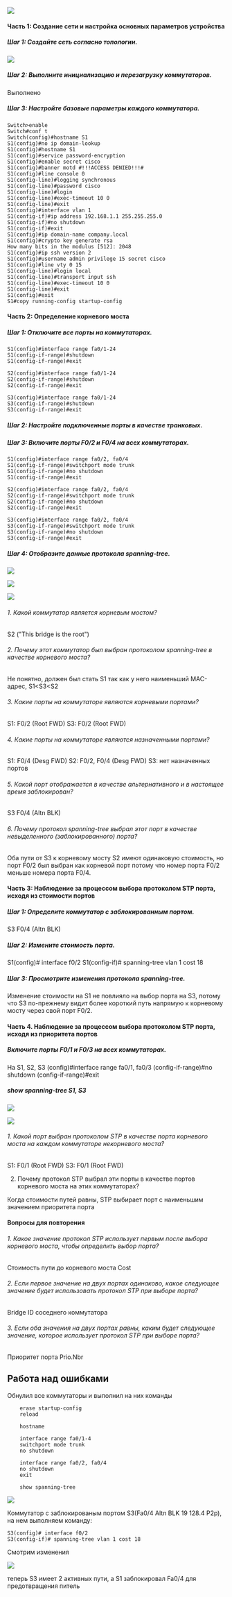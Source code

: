 ![](https://github.com/Adminkzn/Otus-Network-Engineer/blob/main/img/lab%207-1.jpg?raw=true)
#### Часть 1:	Создание сети и настройка основных параметров устройства
##### Шаг 1:	Создайте сеть согласно топологии.
![](https://github.com/Adminkzn/Otus-Network-Engineer/blob/main/img/lab%207-2.jpg?raw=true)
##### Шаг 2:	Выполните инициализацию и перезагрузку коммутаторов.
Выполнено
##### Шаг 3:	Настройте базовые параметры каждого коммутатора.
    Switch>enable 
    Switch#conf t
    Switch(config)#hostname S1
    S1(config)#no ip domain-lookup 
    S1(config)#hostname S1
    S1(config)#service password-encryption 
    S1(config)#enable secret cisco
    S1(config)#banner motd #!!!ACCESS DENIED!!!#
    S1(config)#line console 0
    S1(config-line)#logging synchronous 
    S1(config-line)#password cisco
    S1(config-line)#login 
    S1(config-line)#exec-timeout 10 0
    S1(config-line)#exit
    S1(config)#interface vlan 1
    S1(config-if)#ip address 192.168.1.1 255.255.255.0
    S1(config-if)#no shutdown 
    S1(config-if)#exit
    S1(config)#ip domain-name company.local
    S1(config)#crypto key generate rsa
    How many bits in the modulus [512]: 2048
    S1(config)#ip ssh version 2
    S1(config)#username admin privilege 15 secret cisco
    S1(config)#line vty 0 15
    S1(config-line)#login local 
    S1(config-line)#transport input ssh 
    S1(config-line)#exec-timeout 10 0
    S1(config-line)#exit
    S1(config)#exit
    S1#copy running-config startup-config 
	

#### Часть 2:	Определение корневого моста
##### Шаг 1:	Отключите все порты на коммутаторах.
    S1(config)#interface range fa0/1-24
    S1(config-if-range)#shutdown
    S1(config-if-range)#exit
    
    S2(config)#interface range fa0/1-24  
    S2(config-if-range)#shutdown
    S2(config-if-range)#exit
    
    S3(config)#interface range fa0/1-24
    S3(config-if-range)#shutdown
    S3(config-if-range)#exit
##### Шаг 2:	Настройте подключенные порты в качестве транковых. 
##### Шаг 3:	Включите порты F0/2 и F0/4 на всех коммутаторах.
    S1(config)#interface range fa0/2, fa0/4
    S1(config-if-range)#switchport mode trunk
    S1(config-if-range)#no shutdown
    S1(config-if-range)#exit
    
    S2(config)#interface range fa0/2, fa0/4
    S2(config-if-range)#switchport mode trunk
    S2(config-if-range)#no shutdown
    S2(config-if-range)#exit
    
    S3(config)#interface range fa0/2, fa0/4
    S3(config-if-range)#switchport mode trunk
    S3(config-if-range)#no shutdown
    S3(config-if-range)#exit
##### Шаг 4:	Отобразите данные протокола spanning-tree.
![](https://github.com/Adminkzn/Otus-Network-Engineer/blob/main/img/lab%207-7.jpg?raw=true)

![](https://github.com/Adminkzn/Otus-Network-Engineer/blob/main/img/lab%207-8.jpg?raw=true)

![](https://github.com/Adminkzn/Otus-Network-Engineer/blob/main/img/lab%207-9.jpg?raw=true)

###### 1. Какой коммутатор является корневым мостом?
S2 ("This bridge is the root")

###### 2. Почему этот коммутатор был выбран протоколом spanning-tree в качестве корневого моста?
Не понятно, должен был стать S1 так как у него наименьший MAC-адрес, S1<S3<S2

###### 3. Какие порты на коммутаторе являются корневыми портами?
S1: F0/2 (Root FWD)
S3: F0/2 (Root FWD)

###### 4. Какие порты на коммутаторе являются назначенными портами?
S1: F0/4 (Desg FWD)
S2: F0/2, F0/4 (Desg FWD)
S3: нет назначенных портов

###### 5. Какой порт отображается в качестве альтернативного и в настоящее время заблокирован?
S3 F0/4 (Altn BLK)

###### 6. Почему протокол spanning-tree выбрал этот порт в качестве невыделенного (заблокированного) порта?
Оба пути от S3 к корневому мосту S2 имеют одинаковую стоимость, но порт F0/2 был выбран как корневой порт потому что номер порта F0/2 меньше номера порта F0/4.

#### Часть 3:	Наблюдение за процессом выбора протоколом STP порта, исходя из стоимости портов
##### Шаг 1:	Определите коммутатор с заблокированным портом.
S3 F0/4 (Altn BLK)
##### Шаг 2:	Измените стоимость порта.
S1(config)# interface f0/2
S1(config-if)# spanning-tree vlan 1 cost 18
##### Шаг 3:	Просмотрите изменения протокола spanning-tree.
Изменение стоимости на S1 не повлияло на выбор порта на S3, потому что S3 по-прежнему видит более короткий путь напрямую к корневому мосту через свой порт F0/2.

#### Часть 4. Наблюдение за процессом выбора протоколом STP порта, исходя из приоритета портов
##### 	Включите порты F0/1 и F0/3 на всех коммутаторах.

На S1, S2, S3
(config)#interface range fa0/1, fa0/3
(config-if-range)#no shutdown
(config-if-range)#exit

##### show spanning-tree S1, S3

![](https://github.com/Adminkzn/Otus-Network-Engineer/blob/main/img/lab%207-10.jpg?raw=true)

![](https://github.com/Adminkzn/Otus-Network-Engineer/blob/main/img/lab%207-11.jpg?raw=true)

###### 1. Какой порт выбран протоколом STP в качестве порта корневого моста на каждом коммутаторе некорневого моста?

S1: F0/1 (Root FWD)
S3: F0/1 (Root FWD)

2. Почему протокол STP выбрал эти порты в качестве портов корневого моста на этих коммутаторах?

Когда стоимости путей равны, STP выбирает порт с наименьшим значением приоритета порта

#### Вопросы для повторения
###### 1. Какое значение протокол STP использует первым после выбора корневого моста, чтобы определить выбор порта?
Стоимость пути до корневого моста Cost

###### 2. Если первое значение на двух портах одинаково, какое следующее значение будет использовать протокол STP при выборе порта?
Bridge ID соседнего коммутатора

###### 3. Если оба значения на двух портах равны, каким будет следующее значение, которое использует протокол STP при выборе порта?
Приоритет порта Prio.Nbr



## Работа над ошибками
Обнулил все коммутаторы и выполнил на них команды 
        
        erase startup-config
        reload
        
        hostname
        
        interface range fa0/1-4
        switchport mode trunk
        no shutdown
        
        interface range fa0/2, fa0/4
        no shutdown
        exit
        
        show spanning-tree
		
![](https://github.com/Adminkzn/Otus-Network-Engineer/blob/main/img/lab%207-14.jpg?raw=true)

Коммутатор с заблокированым портом S3(Fa0/4            Altn BLK 19        128.4    P2p), на нем выполняем команду:
        
    S3(config)# interface f0/2
    S3(config-if)# spanning-tree vlan 1 cost 18
	
Смотрим изменения 

![](https://github.com/Adminkzn/Otus-Network-Engineer/blob/main/img/lab%207-13.jpg?raw=true)

теперь S3 имеет 2 активных пути, а S1 заблокировал Fa0/4 для предотвращения питель 










